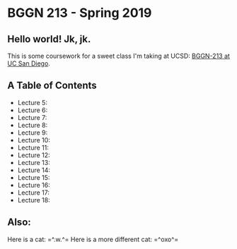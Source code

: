 # BGGN 213 - Spring 2019

## Hello world!  Jk, jk. 
This is some coursework for a sweet class I'm taking at UCSD: [BGGN-213 at UC San Diego](https://bioboot.github.io/bggn213_S19/).

## A Table of Contents
- Lecture 5:
- Lecture 6:
- Lecture 7: 
- Lecture 8:
- Lecture 9:
- Lecture 10:
- Lecture 11:
- Lecture 12:
- Lecture 13: 
- Lecture 14:
- Lecture 15:
- Lecture 16:
- Lecture 17:
- Lecture 18:
## Also: 
Here is a cat: =^.w.^=
Here is a more different cat: =^oxo^=
